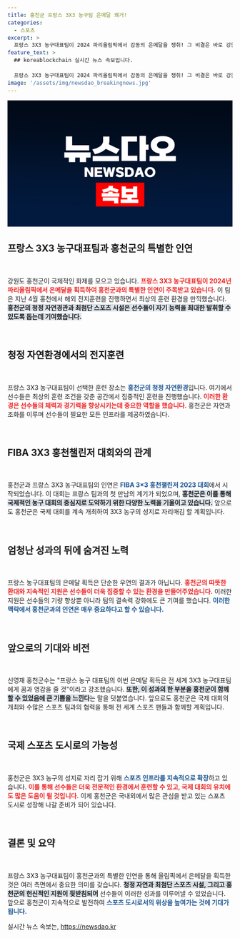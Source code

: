 ```yaml
---
title: 홍천군 프랑스 3X3 농구팀 은메달 쾌거!
categories:
  - 스포츠
excerpt: >
  프랑스 3X3 농구대표팀이 2024 파리올림픽에서 감동의 은메달을 쟁취! 그 비결은 바로 강원 홍천군에서의 특별한 전지훈련이었습니다. 이 아름다운 인연의 이야기를 만나보세요!
feature_text: >
  ## koreablockchain 실시간 뉴스 속보입니다.

  프랑스 3X3 농구대표팀이 2024 파리올림픽에서 감동의 은메달을 쟁취! 그 비결은 바로 강원 홍천군에서의 특별한 전지훈련이었습니다. 이 아름다운 인연의 이야기를 만나보세요!
image: '/assets/img/newsdao_breakingnews.jpg'
---
```


<p><img src="/assets/img/newsdao_breakingnews.jpg" alt="koreablockchain 속보" /></p>

<h2 data-ke-size="size26">프랑스 3X3 농구대표팀과 홍천군의 특별한 인연</h2>

<p data-ke-size="size16">&nbsp;</p> 

<p>강원도 홍천군이 국제적인 화제를 모으고 있습니다. <b><span style="color: #ee2323;">프랑스 3X3 농구대표팀이 2024년 파리올림픽에서 은메달을 획득하여 홍천군과의 특별한 인연이 주목받고 있습니다.</span></b> 이 팀은 지난 4월 홍천에서 해외 전지훈련을 진행하면서 최상의 훈련 환경을 만끽했습니다. <b><span style="background-color: #21538527;">홍천군의 청정 자연경관과 최첨단 스포츠 시설은 선수들이 자기 능력을 최대한 발휘할 수 있도록 돕는데 기여했습니다.</span></b> </p>

<p data-ke-size="size16">&nbsp;</p> 

<h2 data-ke-size="size26">청정 자연환경에서의 전지훈련</h2>

<p data-ke-size="size16">&nbsp;</p>

<p>프랑스 3X3 농구대표팀이 선택한 훈련 장소는 <b><span style="color: #1a5490;">홍천군의 청정 자연환경</span></b>입니다. 여기에서 선수들은 최상의 훈련 조건을 갖춘 공간에서 집중적인 훈련을 진행했습니다. <b><span style="color: #ee2323;">이러한 환경은 선수들의 체력과 경기력을 향상시키는데 중요한 역할을 했습니다.</span></b> 홍천군은 자연과 조화를 이루며 선수들이 필요한 모든 인프라를 제공하였습니다.</p>

<p data-ke-size="size16">&nbsp;</p>

<h2 data-ke-size="size26">FIBA 3X3 홍천챌린저 대회와의 관계</h2>

<p data-ke-size="size16">&nbsp;</p>

<p>홍천군과 프랑스 3X3 농구대표팀의 인연은 <b><span style="color: #1a5490;">FIBA 3×3 홍천챌린저 2023 대회</span></b>에서 시작되었습니다. 이 대회는 프랑스 팀과의 첫 만남의 계기가 되었으며, <b><span style="background-color: #21538527;">홍천군은 이를 통해 국제적인 농구 대회의 중심지로 도약하기 위한 다양한 노력을 기울이고 있습니다.</span></b> 앞으로도 홍천군은 국제 대회를 계속 개최하여 3X3 농구의 성지로 자리매김 할 계획입니다. </p>

<p data-ke-size="size16">&nbsp;</p>

<h2 data-ke-size="size26">엄청난 성과의 뒤에 숨겨진 노력</h2>

<p data-ke-size="size16">&nbsp;</p>

<p>프랑스 농구대표팀의 은메달 획득은 단순한 우연의 결과가 아닙니다. <b><span style="color: #ee2323;">홍천군의 따뜻한 환대와 지속적인 지원은 선수들이 더욱 집중할 수 있는 환경을 만들어주었습니다.</span></b> 이러한 지원은 선수들의 기량 향상뿐 아니라 팀의 결속력 강화에도 큰 기여를 했습니다. <b><span style="color: #1a5490;">이러한 맥락에서 홍천군과의 인연은 매우 중요하다고 할 수 있습니다.</span></b></p>

<p data-ke-size="size16">&nbsp;</p>

<h2 data-ke-size="size26">앞으로의 기대와 비전</h2>

<p data-ke-size="size16">&nbsp;</p>

<p>신영재 홍천군수는 "프랑스 농구 대표팀의 이번 은메달 획득은 전 세계 3X3 농구대표팀에게 꿈과 영감을 줄 것"이라고 강조했습니다. <b><span style="background-color: #21538527;">또한, 이 성과의 한 부분을 홍천군이 함께 할 수 있었음에 큰 기쁨을 느낀다</span></b>는 말을 덧붙였습니다. 앞으로도 홍천군은 국제 대회의 개최와 수많은 스포츠 팀과의 협력을 통해 전 세계 스포츠 팬들과 함께할 계획입니다.</p>

<p data-ke-size="size16">&nbsp;</p>

<h2 data-ke-size="size26">국제 스포츠 도시로의 가능성</h2>

<p data-ke-size="size16">&nbsp;</p>

<p>홍천군은 3X3 농구의 성지로 자리 잡기 위해 <b><span style="color: #1a5490;">스포츠 인프라를 지속적으로 확장</span></b>하고 있습니다. <b><span style="color: #ee2323;">이를 통해 선수들은 더욱 전문적인 환경에서 훈련할 수 있고, 국제 대회의 유치에도 많은 도움이 될 것입니다.</span></b> 이제 홍천군은 국내외에서 많은 관심을 받고 있는 스포츠 도시로 성장해 나갈 준비가 되어 있습니다. </p>

<p data-ke-size="size16">&nbsp;</p> 

<h2 data-ke-size="size26">결론 및 요약</h2>

<p data-ke-size="size16">&nbsp;</p>

<p>프랑스 3X3 농구대표팀이 홍천군과의 특별한 인연을 통해 올림픽에서 은메달을 획득한 것은 여러 측면에서 중요한 의미를 갖습니다. <b><span style="background-color: #21538527;">청정 자연과 최첨단 스포츠 시설, 그리고 홍천군의 헌신적인 지원이 뒷받침되어</span></b> 선수들이 이러한 성과를 이루어낼 수 있었습니다. 앞으로 홍천군이 지속적으로 발전하여 <b><span style="color: #1a5490;">스포츠 도시로서의 위상을 높여가는 것에 기대가 됩니다.</span></b></p>
실시간 뉴스 속보는, <a href="https://newsdao.kr" rel="dofollow">https://newsdao.kr</a>


